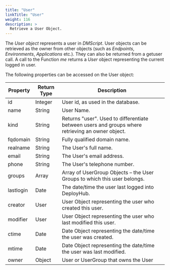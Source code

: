 ```yaml
---
title: "User"
linkTitle: "User"
weight: 116
description: >
  Retrieve a User Object.
---
```


The _User object_ represents a user in _DMScript_. User objects can be retrieved as the owner from other objects (such as _Endpoints_, _Environments_, _Applications_ etc.). They can also be returned from a getuser call. A call to the Function _me_ returns a _User_ object representing the current logged in user.

The following properties can be accessed on the User object:

| **Property** | **Return Type** | **Description** |
| --- | --- | --- |
| id | Integer | User id, as used in the database. |
| name | String | User Name. |
| kind | String | Returns "user". Used to differentiate between users and groups where retrieving an owner object. |
| fqdomain | String | Fully qualified domain name. |
| realname | String | The User's full name. |
| email | String | The User's email address. |
| phone | String | The User's telephone number. |
| groups | Array | Array of UserGroup Objects – the User Groups to which this user belongs. |
| lastlogin | Date | The date/time the user last logged into DeployHub. |
| creator | User | User Object representing the user who created this user. |
| modifier | User | User Object representing the user who last modified this user. |
| ctime | Date | Date Object representing the date/time the user was created. |
| mtime | Date | Date Object representing the date/time the user was last modified. |
| owner | Object | User or UserGroup that owns the User |

